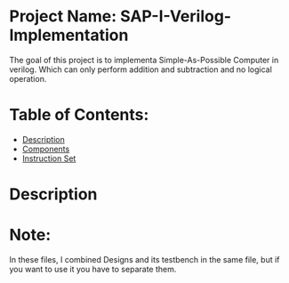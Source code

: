 # Project Name: SAP-I-Verilog-Implementation
  The goal of this project is to implementa Simple-As-Possible Computer in verilog. Which can only perform addition and subtraction and no logical operation.
  
# Table of Contents:

- [Description](#description)
- [Components](#components)
- [Instruction Set](#instruction-set)

# Description






# Note:
In these files, I combined Designs and its testbench in the same file, but if you want to use it you have to separate them.
